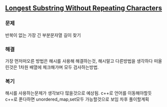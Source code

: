 ## [Longest Substring Without Repeating Characters](https://leetcode.com/problems/longest-substring-without-repeating-characters/description/?envType=problem-list-v2&envId=rab78cw1)

### 문제
반복이 없는 가장 긴 부분문자열 길이 찾기

### 해결
가장 먼저떠오른 방법은 해시를 사용해 해결하는것, 해시말고 다른방법을 생각하다 떠올린것은
1차원 배열에 체크해가며 모두 검사하는방법.

### 복기
해시를 사용하는문제가 생각보다 많을것으로 예상됨.
c++로 언어를 이동해야할듯
c++로 푼다하면 unordered_map,set모두 가능할것으로 보임
차후 풀이할계획
